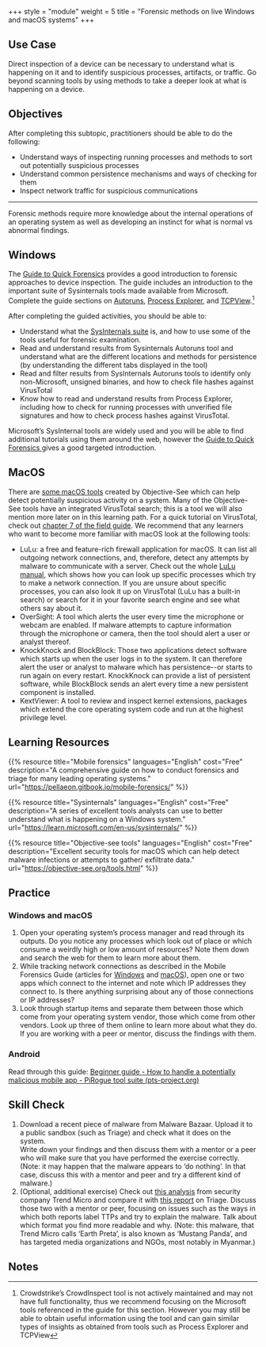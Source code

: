 +++
style = "module"
weight = 5
title = "Forensic methods on live Windows and macOS systems"
+++

## Use Case

Direct inspection of a device can be necessary to understand what is happening on it and to identify suspicious processes, artifacts, or traffic. Go beyond scanning tools by using methods to take a deeper look at what is happening on a device.

## Objectives

After completing this subtopic, practitioners should be able to do the following:

- Understand ways of inspecting running processes and methods to sort out potentially suspicious processes
- Understand common persistence mechanisms and ways of checking for them
- Inspect network traffic for suspicious communications

---

Forensic methods require more knowledge about the internal operations of an operating system as well as developing an instinct for what is normal vs abnormal findings.

## Windows

The [Guide to Quick Forensics](https://pellaeon.gitbook.io/mobile-forensics/) provides a good introduction to forensic approaches to device inspection. The guide includes an introduction to the important suite of Sysinternals tools made available from Microsoft. Complete the guide sections on [Autoruns](https://pellaeon.gitbook.io/mobile-forensics/windows/autoruns), [Process Explorer](https://pellaeon.gitbook.io/mobile-forensics/windows/processes), and [TCPView](https://pellaeon.gitbook.io/mobile-forensics/windows/network).[^1]

After completing the guided activities, you should be able to:

- Understand what the [SysInternals suite](https://learn.microsoft.com/en-us/sysinternals/) is, and how to use some of the tools useful for forensic examination.
- Read and understand results from Sysinternals Autoruns tool and understand what are the different locations and methods for persistence (by understanding the different tabs displayed in the tool)
- Read and filter results from SysInternals Autoruns tools to identify only non-Microsoft, unsigned binaries, and how to check file hashes against VirusTotal
- Know how to read and understand results from Process Explorer, including how to check for running processes with unverified file signatures and how to check process hashes against VirusTotal.

Microsoft’s SysInternal tools are widely used and you will be able to find additional tutorials using them around the web, however the [Guide to Quick Forensics ](https://pellaeon.gitbook.io/mobile-forensics/)gives a good targeted introduction.

## MacOS

There are [some macOS tools](https://objective-see.org/tools.html) created by Objective-See which can help detect potentially suspicious activity on a system. Many of the Objective-See tools have an integrated VirusTotal search; this is a tool we will also mention more later on in this learning path. For a quick tutorial on VirusTotal, check out [chapter 7 of the field guide](https://internews.org/wp-content/uploads/2023/11/Field-Guide-to-Threat-Labs.pdf). We recommend that any learners who want to become more familiar with macOS look at the following tools:

- LuLu: a free and feature-rich firewall application for macOS. It can list all outgoing network connections, and, therefore, detect any attempts by malware to communicate with a server. Check out the whole [LuLu manual](https://objective-see.org/products/lulu.html), which shows how you can look up specific processes which try to make a network connection. If you are unsure about specific processes, you can also look it up on VirusTotal (LuLu has a built-in search) or search for it in your favorite search engine and see what others say about it.
- OverSight: A tool which alerts the user every time the microphone or webcam are enabled. If malware attempts to capture information through the microphone or camera, then the tool should alert a user or analyst thereof.
- KnockKnock and BlockBlock: Those two applications detect software which starts up when the user logs in to the system. It can therefore alert the user or analyst to malware which has persistence--or starts to run again on every restart. KnockKnock can provide a list of persistent software, while BlockBlock sends an alert every time a new persistent component is installed.
- KextViewer: A tool to review and inspect kernel extensions, packages which extend the core operating system code and run at the highest privilege level.

## Learning Resources

{{% resource title="Mobile forensics" languages="English" cost="Free" description="A comprehensive guide on how to conduct forensics and triage for many leading operating systems." url="https://pellaeon.gitbook.io/mobile-forensics/" %}}

{{% resource title="Sysinternals" languages="English" cost="Free" description="A series of excellent tools analysts can use to better understand what is happening on a Windows system." url="https://learn.microsoft.com/en-us/sysinternals/" %}}

{{% resource title="Objective-see tools" languages="English" cost="Free" description="Excellent security tools for macOS which can help detect malware infections or attempts to gather/ exfiltrate data." url="https://objective-see.org/tools.html" %}}

## Practice

### Windows and macOS

1. Open your operating system’s process manager and read through its outputs. Do you notice any processes which look out of place or which consume a weirdly high or low amount of resources? Note them down and search the web for them to learn more about them.
2. While tracking network connections as described in the Mobile Forensics Guide (articles for [Windows](https://pellaeon.gitbook.io/mobile-forensics/windows/network) and [macOS](https://pellaeon.gitbook.io/mobile-forensics/mac/network)), open one or two apps which connect to the internet and note which IP addresses they connect to. Is there anything surprising about any of those connections or IP addresses?
3. Look through startup items and separate them between those which come from your operating system vendor, those which come from other vendors. Look up three of them online to learn more about what they do. If you are working with a peer or mentor, discuss the findings with them.

### Android

Read through this guide: [Beginner guide - How to handle a potentially malicious mobile app - PiRogue tool suite (pts-project.org)](https://pts-project.org/guides/g3/)

## Skill Check

1. Download a recent piece of malware from Malware Bazaar. Upload it to a public sandbox (such as Triage) and check what it does on the system. \
   Write down your findings and then discuss them with a mentor or a peer who will make sure that you have performed the exercise correctly. \
   (Note: it may happen that the malware appears to ‘do nothing’. In that case, discuss this with a mentor and peer and try a different kind of malware.)
2. (Optional, additional exercise) Check out [this analysis](https://www.trendmicro.com/en_us/research/22/k/earth-preta-spear-phishing-governments-worldwide.html) from security company Trend Micro and compare it with [this report](https://tria.ge/240207-qlmmrahhgr/behavioral1) on Triage. Discuss those two with a mentor or peer, focusing on issues such as the ways in which both reports label TTPs and try to explain the malware. Talk about which format you find more readable and why. (Note: this malware, that Trend Micro calls ‘Earth Preta’, is also known as ‘Mustang Panda’, and has targeted media organizations and NGOs, most notably in Myanmar.)

## Notes

[^1]: Crowdstrike’s CrowdInspect tool is not actively maintained and may not have full functionality, thus we recommend focusing on the Microsoft tools referenced in the guide for this section. However you may still be able to obtain useful information using the tool and can gain similar types of insights as obtained from tools such as Process Explorer and TCPView
